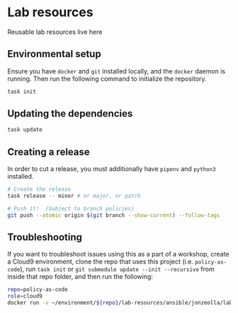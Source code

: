 # Lab resources

Reusable lab resources live here

## Environmental setup

Ensure you have `docker` and `git` installed locally, and the `docker` daemon is running. Then run the following command to initialize the repository.

```bash
task init
```

## Updating the dependencies

```bash
task update
```

## Creating a release

In order to cut a release, you must additionally have `pipenv` and `python3` installed.

```bash
# Create the release
task release -- minor # or major, or patch

# Push it!  (Subject to branch policies)
git push --atomic origin $(git branch --show-current) --follow-tags
```

## Troubleshooting

If you want to troubleshoot issues using this as a part of a workshop, create a Cloud9 environment, clone the repo that uses this project (i.e.
`policy-as-code`), run `task init` or `git submodule update --init --recursive` from inside that repo folder, and then run the following:

```bash
repo=policy-as-code
role=cloud9
docker run -v ~/environment/${repo}/lab-resources/ansible/jonzeolla/labs/roles/${role}/tasks/main.yml:/root/.ansible/collections/ansible_collections/jonzeolla/labs/roles/${role}/tasks/main.yml -e CLIENT_IP -e HOST_USER="${USER}" --network host -v ~/logs:/root/logs -v ~/.ssh:/root/.ssh jonzeolla/labs:${repo}
```
